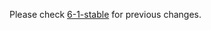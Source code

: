 


Please check [6-1-stable](https://github.com/rails/rails/blob/6-1-stable/actionmailer/CHANGELOG.md) for previous changes.
